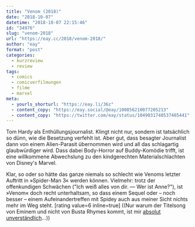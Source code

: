 ```yaml
---
title: "Venom (2018)"
date: "2018-10-07"
datetime: "2018-10-07 22:15:46"
id: "34976"
slug: "venom-2018"
url: "https://eay.cc/2018/venom-2018/"
author: "eay"
format: "post"
categories:
  - kurzreview
  - review
tags:
  - comics
  - comicverfilmungen
  - filme
  - marvel
meta:
  - yourls_shorturl: "https://eay.li/36z"
  - content_copy: "https://eay.social/@eay/100856210077205213"
  - content_copy: "https://twitter.com/eay/status/1049031740537405441"
---
```


Tom Hardy als Enthüllungsjournalist. Klingt nicht nur, sondern ist tatsächlich so dünn, wie die Besetzung verfehlt ist. Aber gut, dass besagter Journalist dann von einem Alien-Parasit übernommen wird und all das schlagartig glaubwürdiger wird. Dass dabei Body-Horror auf Buddy-Komödie trifft, ist eine willkommene Abwechslung zu den kindgerechten Materialschlachten von Disney's Marvel.

Klar, so oder so hätte das ganze niemals so schlecht wie Venoms letzter Auftritt in »Spider-Man 3« werden können. Vielmehr: trotz der offenkundigen Schwächen ("Ich weiß alles von dir. — Wer ist Anne?"), ist »Venom« doch recht unterhaltsam, so dass einem Sequel oder – noch besser – einem Aufein­ander­treffen mit Spidey auch aus meiner Sicht nichts mehr im Weg steht. \[rating value=6 inline=true\] ((Nur warum der Titelsong von Eminem und nicht von Busta Rhymes kommt, ist mir [absolut unverständlich](https://www.youtube.com/watch?v=j47MYli8pj4)...))
